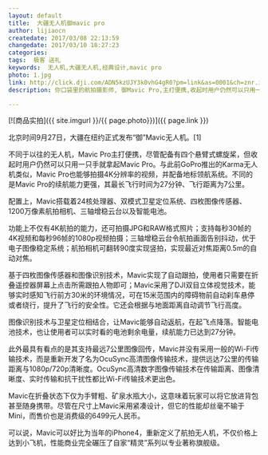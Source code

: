 ```yaml
---
layout: default
title:  大疆无人机御mavic pro
author: lijiaocn
createdate: 2017/03/08 22:13:59
changedate: 2017/03/10 18:27:23
categories:
tags:  极客 送礼
keywords:  无人机,大疆无人机,经典设计,mavic pro
photo: 1.jpg
link: http://click.dji.com/ADN5kzUJY3k0vhG4gR0?pm=link&as=0001&ch=znr.io
description: 你口袋里的航拍摄影师, 御Mavic Pro,主打便携,收起时用户仍然可以只用一只手就拿起Mavic Pro。

---
```


[![商品实拍]({{ site.imgurl }}/{{ page.photo}})]({{ page.link }})

北京时间9月27日，大疆在纽约正式发布“御”Mavic无人机。[1]  

不同于以往的无人机，Mavic Pro主打便携，尽管配备有四个悬臂式螺旋桨，但收起时用户仍然可以只用一只手就拿起Mavic Pro。与此前GoPro推出的Karma无人机类似，Mavic Pro也能够拍摄4K分辨率的视频，并配备地标领航系统。不同的是Mavic Pro的续航能力更强，其最长飞行时间为27分钟、飞行距离为7公里。

配置上，Mavic搭载着24核处理器、双模式卫星定位系统、四枚图像传感器、1200万像素航拍相机、三轴增稳云台以及智能电池。

功能上不仅有4K航拍的能力，还可拍摄JPG和RAW格式照片；支持每秒30帧的4K视频和每秒96帧的1080p视频拍摄；三轴增稳云台令航拍画面告别抖动，优于电子图像稳定系统；航拍相机可翻转90度实现竖拍，实现最近对焦距离0.5m的自动对焦。

基于四枚图像传感器和图像识别技术，Mavic实现了自动跟拍，使用者只需要在折叠遥控器屏幕上点击所需跟拍人物即可；Mavic采用了DJI双目立体视觉技术，能够实时感知飞行前方30米的环境情况，可在15米范围内的障碍物前自动刹车悬停或者绕行，提升了飞行的安全性。它还会根据与地面距离自动调节飞行高度。

图像识别技术与卫星定位相结合，让Mavic能够自动返航，在起飞点降落。智能电池技术，也让使用者可以实时看的电池剩余电量，续航能力已达到27分钟。

此外最具有看点的是其支持最远7公里图像回传，Mavic并没有采用一般的Wi-Fi传输技术，而是重新开发了名为OcuSync高清图像传输技术，提供远达7公里的传输距离与1080p/720p清晰度。OcuSync高清数字图像传输技术在传输距离、图像清晰度、实时传输和抗干扰性都比Wi-Fi传输技术更出色。

Mavic在折叠状态下仅为手臂粗、矿泉水瓶大小，这意味着玩家可以将它放进背包甚至随身携带。尽管在尺寸上Mavic采用紧凑设计，但它的性能却丝毫不输于Mini，而售价也是消费级的6499元人民币。

可以说，Mavic可以好比为当年的iPhone4，重新定义了航拍无人机，不仅价格上达到小飞机，性能商业完全碾压了自家“精灵”系列以专业著称旗舰级。
